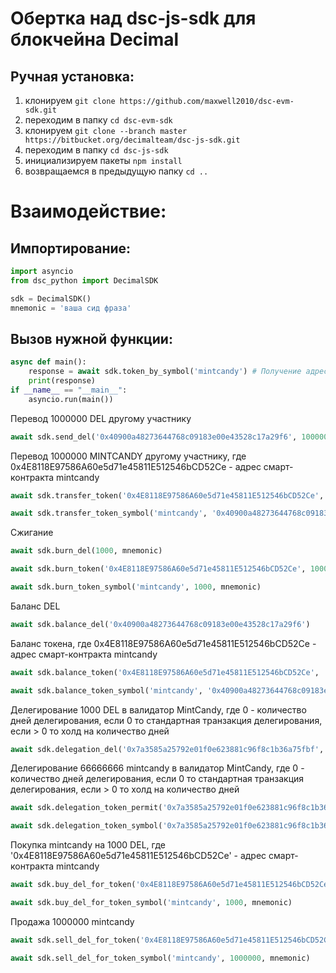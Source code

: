 # Обертка над dsc-js-sdk для блокчейна Decimal


## Ручная установка:

1. клонируем ```git clone https://github.com/maxwell2010/dsc-evm-sdk.git```
2. переходим в папку ```cd dsc-evm-sdk```
3. клонируем ```git clone --branch master https://bitbucket.org/decimalteam/dsc-js-sdk.git```
4. переходим в папку ```cd dsc-js-sdk```
5. инициализируем пакеты ```npm install```
6. возвращаемся в предыдущую папку ```cd ..```


# Взаимодействие:
## Импортирование:

```python
import asyncio
from dsc_python import DecimalSDK

sdk = DecimalSDK()
mnemonic = 'ваша сид фраза'
```

## Вызов нужной функции:

```python
async def main():
    response = await sdk.token_by_symbol('mintcandy') # Получение адреса смарт-контракта токена MINTCANDY
    print(response)
if __name__ == "__main__":
    asyncio.run(main())
```

Перевод 1000000 DEL другому участнику
```python
await sdk.send_del('0x40900a48273644768c09183e00e43528c17a29f6', 1000000, mnemonic) 
``` 

Перевод 1000000 MINTCANDY другому участнику, где 0x4E8118E97586A60e5d71e45811E512546bCD52Ce - адрес смарт-контракта mintcandy
```python
await sdk.transfer_token('0x4E8118E97586A60e5d71e45811E512546bCD52Ce', '0x40900a48273644768c09183e00e43528c17a29f6', 1000000, mnemonic) 
```
```python
await sdk.transfer_token_symbol('mintcandy', '0x40900a48273644768c09183e00e43528c17a29f6', 1000000, mnemonic) 
``` 

Сжигание
```python
await sdk.burn_del(1000, mnemonic)
```
```python
await sdk.burn_token('0x4E8118E97586A60e5d71e45811E512546bCD52Ce', 1000, mnemonic)
```
```python
await sdk.burn_token_symbol('mintcandy', 1000, mnemonic) 
``` 

Баланс DEL
```python
await sdk.balance_del('0x40900a48273644768c09183e00e43528c17a29f6') 
``` 

Баланс токена, где 0x4E8118E97586A60e5d71e45811E512546bCD52Ce - адрес смарт-контракта mintcandy
```python
await sdk.balance_token('0x4E8118E97586A60e5d71e45811E512546bCD52Ce', '0x40900a48273644768c09183e00e43528c17a29f6')
```
```python
await sdk.balance_token_symbol('mintcandy', '0x40900a48273644768c09183e00e43528c17a29f6') 
``` 

Делегирование 1000 DEL в валидатор MintCandy, где 0 - количество дней делегирования, если 0 то стандартная транзакция делегирования, если > 0 то холд на количество дней
```python
await sdk.delegation_del('0x7a3585a25792e01f0e623881c96f8c1b36a75fbf', 1000, 0, mnemonic) 
``` 

Делегирование 66666666 mintcandy в валидатор MintCandy, где 0 - количество дней делегирования, если 0 то стандартная транзакция делегирования, если > 0 то холд на количество дней
```python
await sdk.delegation_token_permit('0x7a3585a25792e01f0e623881c96f8c1b36a75fbf', '0x4E8118E97586A60e5d71e45811E512546bCD52Ce', 'mintcandy', 66666666, 0, mnemonic)
```
```python
await sdk.delegation_token_symbol('0x7a3585a25792e01f0e623881c96f8c1b36a75fbf', 'mintcandy', 66666666, 0, mnemonic) 
``` 

Покупка mintcandy на 1000 DEL, где '0x4E8118E97586A60e5d71e45811E512546bCD52Ce' - адрес смарт-контракта mintcandy
```python
await sdk.buy_del_for_token('0x4E8118E97586A60e5d71e45811E512546bCD52Ce', 1000, mnemonic)
```
```python
await sdk.buy_del_for_token_symbol('mintcandy', 1000, mnemonic) 
``` 

Продажа 1000000 mintcandy
```python
await sdk.sell_del_for_token('0x4E8118E97586A60e5d71e45811E512546bCD52Ce', 1000000, mnemonic)
```
```python
await sdk.sell_del_for_token_symbol('mintcandy', 1000000, mnemonic)
```
